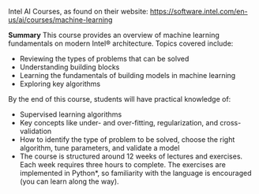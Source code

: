 Intel AI Courses, as found on their website: https://software.intel.com/en-us/ai/courses/machine-learning

**Summary**
This course provides an overview of machine learning fundamentals on modern Intel® architecture. Topics covered include:

- Reviewing the types of problems that can be solved
- Understanding building blocks
- Learning the fundamentals of building models in machine learning
- Exploring key algorithms

By the end of this course, students will have practical knowledge of:

- Supervised learning algorithms
- Key concepts like under- and over-fitting, regularization, and cross-validation
- How to identify the type of problem to be solved, choose the right algorithm, tune parameters, and validate a model
- The course is structured around 12 weeks of lectures and exercises. Each week requires three hours to complete. The exercises are implemented in Python*, so familiarity with the language is encouraged (you can learn along the way).
